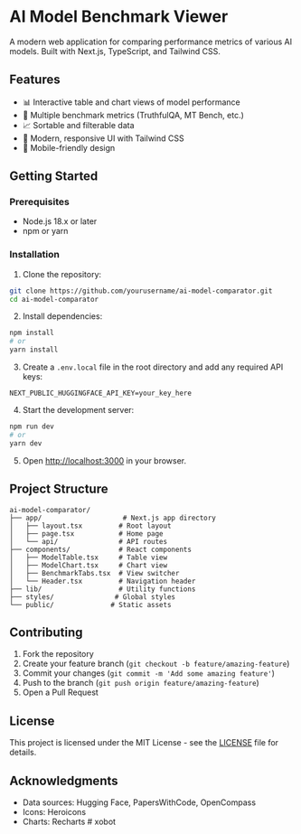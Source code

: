 # AI Model Benchmark Viewer

A modern web application for comparing performance metrics of various AI models. Built with Next.js, TypeScript, and Tailwind CSS.

## Features

- 📊 Interactive table and chart views of model performance
- 🧪 Multiple benchmark metrics (TruthfulQA, MT Bench, etc.)
- 📈 Sortable and filterable data
- 🎨 Modern, responsive UI with Tailwind CSS
- 📱 Mobile-friendly design

## Getting Started

### Prerequisites

- Node.js 18.x or later
- npm or yarn

### Installation

1. Clone the repository:
```bash
git clone https://github.com/yourusername/ai-model-comparator.git
cd ai-model-comparator
```

2. Install dependencies:
```bash
npm install
# or
yarn install
```

3. Create a `.env.local` file in the root directory and add any required API keys:
```env
NEXT_PUBLIC_HUGGINGFACE_API_KEY=your_key_here
```

4. Start the development server:
```bash
npm run dev
# or
yarn dev
```

5. Open [http://localhost:3000](http://localhost:3000) in your browser.

## Project Structure

```
ai-model-comparator/
├── app/                    # Next.js app directory
│   ├── layout.tsx         # Root layout
│   ├── page.tsx           # Home page
│   └── api/               # API routes
├── components/            # React components
│   ├── ModelTable.tsx     # Table view
│   ├── ModelChart.tsx     # Chart view
│   ├── BenchmarkTabs.tsx  # View switcher
│   └── Header.tsx         # Navigation header
├── lib/                   # Utility functions
├── styles/               # Global styles
└── public/              # Static assets
```

## Contributing

1. Fork the repository
2. Create your feature branch (`git checkout -b feature/amazing-feature`)
3. Commit your changes (`git commit -m 'Add some amazing feature'`)
4. Push to the branch (`git push origin feature/amazing-feature`)
5. Open a Pull Request

## License

This project is licensed under the MIT License - see the [LICENSE](LICENSE) file for details.

## Acknowledgments

- Data sources: Hugging Face, PapersWithCode, OpenCompass
- Icons: Heroicons
- Charts: Recharts #   x o b o t  
 